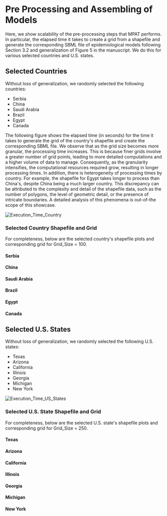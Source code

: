 # Pre Processing and Assembling of Models

Here, we show scalability of the pre-processing steps that MPAT performs. In particular, the elapsed time it takes to create a grid from a shapefile and generate the corresponding SBML file of epidemiological models following Section 3.2 and generalization of Figure 5 in the manuscript. We do this for various selected countries and U.S. states.

## Selected Countries
Without loss of generalization, we randomly selected the following countries:
- Serbia
- China
- Saudi Arabia
- Brazil
- Egypt
- Canada

The following figure shows the elapsed time (in seconds) for the time it takes to generate the grid of the country's shapefile and create the corresponding SBML file. We observe that as the grid size becomes more granular, the processing time increases. This is because finer grids involve a greater number of grid points, leading to more detailed computations and a higher volume of data to manage. Consequently, as the granularity intensifies, the computational resources required grow, resulting in longer processing times. In addition, there is heterogeneity of processing times by country. For example, the shapefile for Egypt takes longer to process than China's, despite China being a much larger country. This discrepancy can be attributed to the complexity and detail of the shapefile data, such as the number of polygons, the level of geometric detail, or the presence of intricate boundaries. A detailed analysis of this phenomena is out-of-the scope of this showcase.

![Execution_Time_Country](https://github.com/user-attachments/assets/ce434a97-612c-4390-a04a-e0ccc62e2907)


### Selected Country Shapefile and Grid
For completeness, below are the selected country's shapefile plots and corresponding grid for Grid_Size = 100.

#### Serbia




#### China




#### Saudi Arabia




#### Brazil




#### Egypt




#### Canada



## Selected U.S. States
Without loss of generalization, we randomly selected the following U.S. states:
- Texas
- Arizona
- California
- Illinois
- Georgia
- Michigan
- New York

![Execution_Time_US_States](https://github.com/user-attachments/assets/acc5f5d2-6329-4a60-b8ae-d95334c61bdf)


### Selected U.S. State Shapefile and Grid
For completeness, below are the selected U.S. state's shapefile plots and corresponding grid for Grid_Size = 250.

#### Texas




#### Arizona




#### California




#### Illinois




#### Georgia




#### Michigan




#### New York


